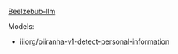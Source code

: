 [Beelzebub-llm](https://github.com/mariocandela/beelzebub)


Models:

- [iiiorg/piiranha-v1-detect-personal-information](https://huggingface.co/iiiorg/piiranha-v1-detect-personal-information)
